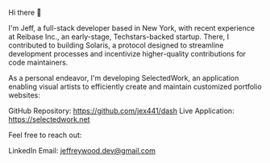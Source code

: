 Hi there 👋

I'm Jeff, a full-stack developer based in New York, with recent experience at Reibase Inc., an early-stage, Techstars-backed startup. There, I contributed to building Solaris, a protocol designed to streamline development processes and incentivize higher-quality contributions for code maintainers.

As a personal endeavor, I'm developing SelectedWork, an application enabling visual artists to efficiently create and maintain customized portfolio websites:

GitHub Repository: https://github.com/jex441/dash
Live Application: https://selectedwork.net

Feel free to reach out:

LinkedIn
Email: jeffreywood.dev@gmail.com
